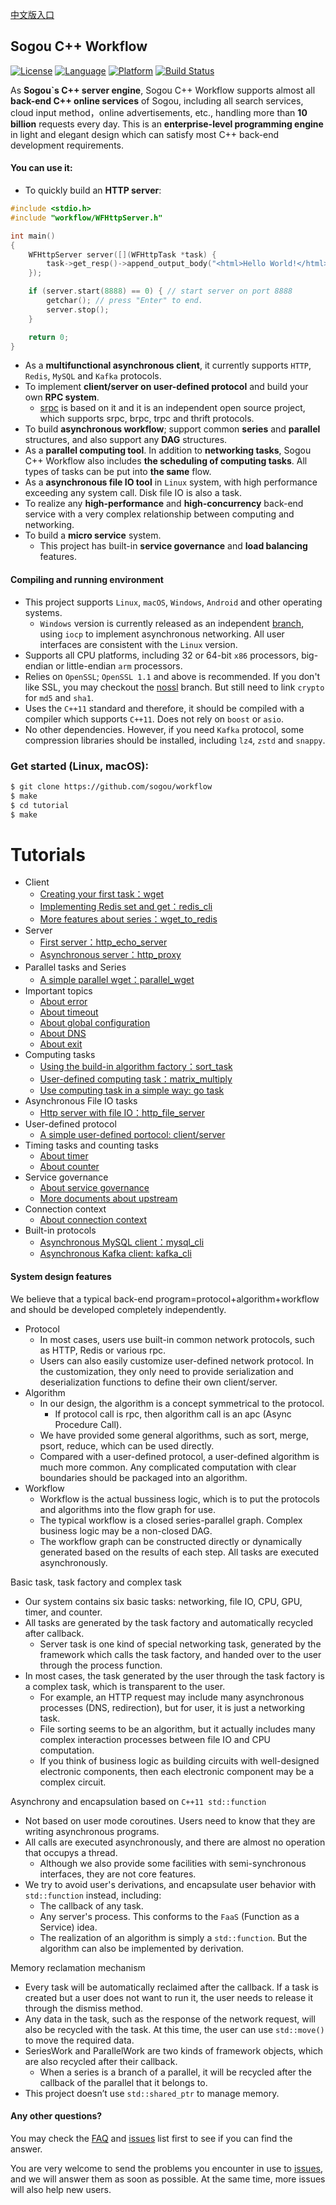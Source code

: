 [中文版入口](README_cn.md)

## Sogou C++ Workflow

[![License](https://img.shields.io/badge/License-Apache%202.0-green.svg)](https://github.com/sogou/workflow/blob/master/LICENSE)
[![Language](https://img.shields.io/badge/language-c++-red.svg)](https://en.cppreference.com/) 
[![Platform](https://img.shields.io/badge/platform-linux%20%7C%20macos%20%7C%20windows-lightgrey.svg)](https://img.shields.io/badge/platform-linux%20%7C%20macos20%7C%20windows-lightgrey.svg)
[![Build Status](https://travis-ci.org/sogou/workflow.svg?branch=master)](https://travis-ci.org/sogou/workflow)

As **Sogou\`s C++ server engine**, Sogou C++ Workflow supports almost all **back-end C++ online services** of Sogou, including all search services, cloud input method，online advertisements, etc., handling more than **10 billion** requests every day. This is an **enterprise-level programming engine** in light and elegant design which can satisfy most C++ back-end development requirements.

#### You can use it:

* To quickly build an **HTTP server**:

~~~cpp
#include <stdio.h>
#include "workflow/WFHttpServer.h"

int main()
{
    WFHttpServer server([](WFHttpTask *task) {
        task->get_resp()->append_output_body("<html>Hello World!</html>");
    });

    if (server.start(8888) == 0) { // start server on port 8888
        getchar(); // press "Enter" to end.
        server.stop();
    }

    return 0;
}
~~~

* As a **multifunctional asynchronous client**, it currently supports `HTTP`, `Redis`, `MySQL` and `Kafka` protocols.
* To implement **client/server on user-defined protocol** and build your own **RPC system**.
  * [srpc](https://github.com/sogou/srpc) is based on it and it is an independent open source project, which supports srpc, brpc, trpc and thrift protocols.
* To build **asynchronous workflow**; support common **series** and **parallel** structures, and also support any **DAG** structures.
* As a **parallel computing tool**. In addition to **networking tasks**, Sogou C++ Workflow also includes **the scheduling of computing tasks**. All types of tasks can be put into **the same** flow.
* As a **asynchronous file IO tool** in `Linux` system, with high performance exceeding any system call. Disk file IO is also a task.
* To realize any **high-performance** and **high-concurrency** back-end service with a very complex relationship between computing and networking.
* To build a **micro service** system.
  * This project has built-in **service governance** and **load balancing** features.

#### Compiling and running environment

* This project supports `Linux`, `macOS`, `Windows`, `Android` and other operating systems.
  * `Windows` version is currently released as an independent [branch](https://github.com/sogou/workflow/tree/windows), using `iocp` to implement asynchronous networking. All user interfaces are consistent with the `Linux` version.
* Supports all CPU platforms, including 32 or 64-bit `x86` processors, big-endian or little-endian `arm` processors.
* Relies on `OpenSSL`; `OpenSSL 1.1` and above is recommended. If you don't like SSL, you may checkout the [nossl](https://github.com/sogou/workflow/tree/nossl) branch. But still need to link `crypto` for `md5` and `sha1`.
* Uses the `C++11` standard and therefore, it should be compiled with a compiler which supports `C++11`. Does not rely on `boost` or `asio`.
* No other dependencies. However, if you need `Kafka` protocol, some compression libraries should be installed, including `lz4`, `zstd` and `snappy`.

### Get started (Linux, macOS):
~~~sh
$ git clone https://github.com/sogou/workflow
$ make
$ cd tutorial
$ make
~~~~

# Tutorials

* Client
  * [Creating your first task：wget](docs/en/tutorial-01-wget.md)
  * [Implementing Redis set and get：redis\_cli](docs/en/tutorial-02-redis_cli.md)
  * [More features about series：wget\_to\_redis](docs/en/tutorial-03-wget_to_redis.md)
* Server
  * [First server：http\_echo\_server](docs/en/tutorial-04-http_echo_server.md)
  * [Asynchronous server：http\_proxy](docs/en/tutorial-05-http_proxy.md)
* Parallel tasks and Series　
  * [A simple parallel wget：parallel\_wget](docs/en/tutorial-06-parallel_wget.md)
* Important topics
  * [About error](docs/en/about-error.md)
  * [About timeout](docs/en/about-timeout.md)
  * [About global configuration](docs/en/about-config.md)
  * [About DNS](docs/en/about-dns.md)
  * [About exit](docs/en/about-exit.md)
* Computing tasks
  * [Using the build-in algorithm factory：sort\_task](docs/en/tutorial-07-sort_task.md)
  * [User-defined computing task：matrix\_multiply](docs/en/tutorial-08-matrix_multiply.md)
  * [Use computing task in a simple way: go task](docs/en/about-go-task.md)
* Asynchronous File IO tasks
  * [Http server with file IO：http\_file\_server](docs/en/tutorial-09-http_file_server.md)
* User-defined protocol
  * [A simple user-defined portocol: client/server](docs/en/tutorial-10-user_defined_protocol.md)
* Timing tasks and counting tasks
  * [About timer](docs/en/about-timer.md)
  * [About counter](docs/en/about-counter.md)
* Service governance
  * [About service governance](docs/en/about-service-management.md)
  * [More documents about upstream](docs/en/about-upstream.md)
* Connection context
  * [About connection context](docs/en/about-connection-context.md)
* Built-in protocols
  * [Asynchronous MySQL client：mysql\_cli](docs/en/tutorial-12-mysql_cli.md)
  * [Asynchronous Kafka client: kafka\_cli](docs/en/tutorial-13-kafka_cli.md)

#### System design features

We believe that a typical back-end program=protocol+algorithm+workflow and should be developed completely independently.

* Protocol
  * In most cases, users use built-in common network protocols, such as HTTP, Redis or various rpc.
  * Users can also easily customize user-defined network protocol. In the customization, they only need to provide serialization and deserialization functions to define their own client/server.
* Algorithm
  * In our design, the algorithm is a concept symmetrical to the protocol.
    * If protocol call is rpc, then algorithm call is an apc (Async Procedure Call).
  * We have provided some general algorithms, such as sort, merge, psort, reduce, which can be used directly.
  * Compared with a user-defined protocol, a user-defined algorithm is much more common. Any complicated computation with clear boundaries should be packaged into an algorithm.
* Workflow
  * Workflow is the actual bussiness logic, which is to put the protocols and algorithms into the flow graph for use.
  * The typical workflow is a closed series-parallel graph. Complex business logic may be a non-closed DAG.
  * The workflow graph can be constructed directly or dynamically generated based on the results of each step. All tasks are executed asynchronously.

Basic task, task factory and complex task

* Our system contains six basic tasks: networking, file IO, CPU, GPU, timer, and counter.
* All tasks are generated by the task factory and automatically recycled after callback.
  * Server task is one kind of special networking task, generated by the framework which calls the task factory, and handed over to the user through the process function.
* In most cases, the task generated by the user through the task factory is a complex task, which is transparent to the user.
  * For example, an HTTP request may include many asynchronous processes (DNS, redirection), but for user, it is just a networking task.
  * File sorting seems to be an algorithm, but it actually includes many complex interaction processes between file IO and CPU computation.
  * If you think of business logic as building circuits with well-designed electronic components, then each electronic component may be a complex circuit.

Asynchrony and encapsulation based on `C++11 std::function`

* Not based on user mode coroutines. Users need to know that they are writing asynchronous programs.
* All calls are executed asynchronously, and there are almost no operation that occupys a thread.
  * Although we also provide some facilities with semi-synchronous interfaces, they are not core features.
* We try to avoid user's derivations, and encapsulate user behavior with `std::function` instead, including:
  * The callback of any task.
  * Any server's process. This conforms to the `FaaS` (Function as a Service) idea.
  * The realization of an algorithm is simply a `std::function`. But the algorithm can also be implemented by derivation.

Memory reclamation mechanism

* Every task will be automatically reclaimed after the callback. If a task is created but a user does not want to run it, the user needs to release it through the dismiss method.
* Any data in the task, such as the response of the network request, will also be recycled with the task. At this time, the user can use `std::move()` to move the required data.
* SeriesWork and ParallelWork are two kinds of framework objects, which are also recycled after their callback.
  * When a series is a branch of a parallel, it will be recycled after the callback of the parallel that it belongs to.
* This project doesn’t use `std::shared_ptr` to manage memory.

#### Any other questions?

You may check the [FAQ](docs/en/FAQ.md) and [issues](https://github.com/sogou/workflow/issues) list first to see if you can find the answer.

You are very welcome to send the problems you encounter in use to [issues](https://github.com/sogou/workflow/issues), and we will answer them as soon as possible. At the same time, more issues will also help new users.

